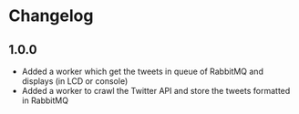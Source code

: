 # Changelog

## 1.0.0
- Added a worker which get the tweets in queue of RabbitMQ and displays (in LCD or console)
- Added a worker to crawl the Twitter API and store the tweets formatted in RabbitMQ